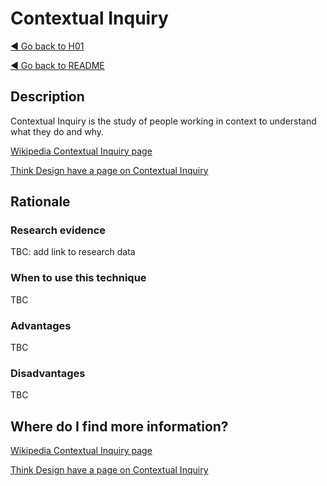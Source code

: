 # Contextual Inquiry
[◄ Go back to H01](H01-why-do-we-need-this-tool.md)

[◄ Go back to README](README.md)

## Description
Contextual Inquiry is the study of people working in context to understand what they do and why.

[Wikipedia Contextual Inquiry page](https://en.wikipedia.org/wiki/Contextual_inquiry) 

[Think Design have a page on Contextual Inquiry](https://think.design/user-design-research/contextual-inquiry/)

## Rationale

### Research evidence
TBC: add link to research data

### When to use this technique
TBC

### Advantages
TBC

### Disadvantages
TBC

## Where do I find more information?

[Wikipedia Contextual Inquiry page](https://en.wikipedia.org/wiki/Contextual_inquiry) 

[Think Design have a page on Contextual Inquiry](https://think.design/user-design-research/contextual-inquiry/)

